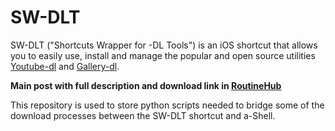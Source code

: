 # SW-DLT

SW-DLT ("Shortcuts Wrapper for -DL Tools") is an iOS shortcut that allows you to easily use, install and manage the popular and open source utilities [Youtube-dl](https://gitlab.com/ytdl-org/youtube-dl) and [Gallery-dl](https://github.com/mikf/gallery-dl).

**Main post with full description and download link in [RoutineHub](https://routinehub.co/shortcut/7284)**

This repository is used to store python scripts needed to bridge some of the download processes between the SW-DLT shortcut and a-Shell.
